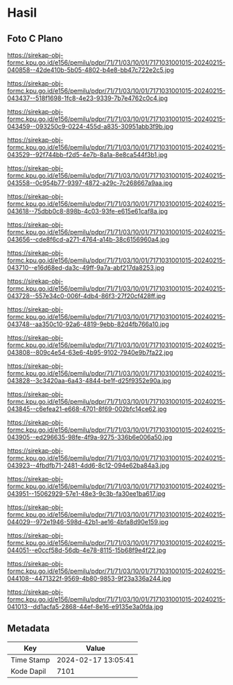 # Hasil

## Foto C Plano

https://sirekap-obj-formc.kpu.go.id/e156/pemilu/pdpr/71/71/03/10/01/7171031001015-20240215-040858--42de410b-5b05-4802-b4e8-bb47c722e2c5.jpg

https://sirekap-obj-formc.kpu.go.id/e156/pemilu/pdpr/71/71/03/10/01/7171031001015-20240215-043437--518f1698-1fc8-4e23-9339-7b7e4762c0c4.jpg

https://sirekap-obj-formc.kpu.go.id/e156/pemilu/pdpr/71/71/03/10/01/7171031001015-20240215-043459--093250c9-0224-455d-a835-30951abb3f9b.jpg

https://sirekap-obj-formc.kpu.go.id/e156/pemilu/pdpr/71/71/03/10/01/7171031001015-20240215-043529--92f744bb-f2d5-4e7b-8a1a-8e8ca544f3b1.jpg

https://sirekap-obj-formc.kpu.go.id/e156/pemilu/pdpr/71/71/03/10/01/7171031001015-20240215-043558--0c954b77-9397-4872-a29c-7c268667a9aa.jpg

https://sirekap-obj-formc.kpu.go.id/e156/pemilu/pdpr/71/71/03/10/01/7171031001015-20240215-043618--75dbb0c8-898b-4c03-93fe-e615e61caf8a.jpg

https://sirekap-obj-formc.kpu.go.id/e156/pemilu/pdpr/71/71/03/10/01/7171031001015-20240215-043656--cde8f6cd-a271-4764-a14b-38c6156960a4.jpg

https://sirekap-obj-formc.kpu.go.id/e156/pemilu/pdpr/71/71/03/10/01/7171031001015-20240215-043710--e16d68ed-da3c-49ff-9a7a-abf217da8253.jpg

https://sirekap-obj-formc.kpu.go.id/e156/pemilu/pdpr/71/71/03/10/01/7171031001015-20240215-043728--557e34c0-006f-4db4-86f3-27f20cf428ff.jpg

https://sirekap-obj-formc.kpu.go.id/e156/pemilu/pdpr/71/71/03/10/01/7171031001015-20240215-043748--aa350c10-92a6-4819-9ebb-82d4fb766a10.jpg

https://sirekap-obj-formc.kpu.go.id/e156/pemilu/pdpr/71/71/03/10/01/7171031001015-20240215-043808--809c4e54-63e6-4b95-9102-7940e9b7fa22.jpg

https://sirekap-obj-formc.kpu.go.id/e156/pemilu/pdpr/71/71/03/10/01/7171031001015-20240215-043828--3c3420aa-6a43-4844-be1f-d25f9352e90a.jpg

https://sirekap-obj-formc.kpu.go.id/e156/pemilu/pdpr/71/71/03/10/01/7171031001015-20240215-043845--c6efea21-e668-4701-8f69-002bfc14ce62.jpg

https://sirekap-obj-formc.kpu.go.id/e156/pemilu/pdpr/71/71/03/10/01/7171031001015-20240215-043905--ed296635-98fe-4f9a-9275-336b6e006a50.jpg

https://sirekap-obj-formc.kpu.go.id/e156/pemilu/pdpr/71/71/03/10/01/7171031001015-20240215-043923--4fbdfb71-2481-4dd6-8c12-094e62ba84a3.jpg

https://sirekap-obj-formc.kpu.go.id/e156/pemilu/pdpr/71/71/03/10/01/7171031001015-20240215-043951--15062929-57e1-48e3-9c3b-fa30ee1ba617.jpg

https://sirekap-obj-formc.kpu.go.id/e156/pemilu/pdpr/71/71/03/10/01/7171031001015-20240215-044029--972e1946-598d-42b1-ae16-4bfa8d90e159.jpg

https://sirekap-obj-formc.kpu.go.id/e156/pemilu/pdpr/71/71/03/10/01/7171031001015-20240215-044051--e0ccf58d-56db-4e78-8115-15b68f9e4f22.jpg

https://sirekap-obj-formc.kpu.go.id/e156/pemilu/pdpr/71/71/03/10/01/7171031001015-20240215-044108--4471322f-9569-4b80-9853-9f23a336a244.jpg

https://sirekap-obj-formc.kpu.go.id/e156/pemilu/pdpr/71/71/03/10/01/7171031001015-20240215-041013--dd1acfa5-2868-44ef-8e16-e9135e3a0fda.jpg


## Metadata

| Key        | Value               |
| ---------- | ------------------- |
| Time Stamp | 2024-02-17 13:05:41 |
| Kode Dapil | 7101                |



